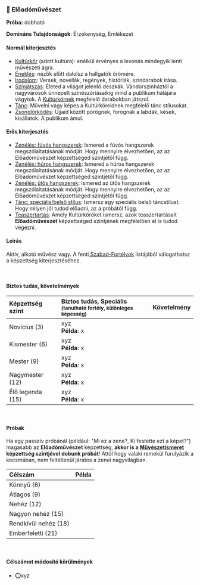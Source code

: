 ### 🔵 Előadóművészet

**Próba:** dobható

**Domináns Tulajdonságok**: Érzékenység, Emlékezet
#### Normál kiterjesztés

- [Kultúrkör](../fortelyok.kiemelt/kulturkor.md) (adott kultúra): enélkül érvényes a levonás mindegyik lenti művészeti ágra.
- [Éneklés](../fortelyok.szabad/enekles.md): nézők előtt dalolsz a hallgatók örömére.
- [Irodalom](../fortelyok.szabad/irodalom.md): Versek, novellák, regények, históriák, színdarabok írása.
- [Színjátszás](../fortelyok.szabad/szinjatszas.md): Életed a világot jelentő deszkák. Vándorszínháztól a nagyvárosok ünnepelt színészóriásaikig mind a publikum hálájára vágytok. A [Kultúrkörnek](../fortelyok.kiemelt/kulturkor.md) megfelelő darabokban játszol.
- [Tánc](../fortelyok.szabad/tanc.md): Művelni vagy képes a Kultúrköreidnek megfelelő tánc stílusokat.
- [Zsonglőrködés](../fortelyok.szabad/zsonglorkodes.md): Ujjaid között pörögnek, forognak a labdák, kések, kisállatok. A publikum ámul.

#### Erős kiterjesztés

- [Zenélés: fúvós hangszerek](../fortelyok.szabad/zeneles_fuvos_hangszerek.md): Ismered a fúvós hangszerek megszólaltatásának módját. Hogy mennyire élvezhetően, az az Előadóművészet képzettséged szintjétől függ.
- [Zenélés: húros hangszerek](../fortelyok.szabad/zeneles_huros_hangszerek.md): Ismered a húros hangszerek megszólaltatásának módját. Hogy mennyire élvezhetően, az az Előadóművészet képzettséged szintjétől függ.
- [Zenélés: ütős hangszerek](../fortelyok.szabad/zeneles_utos_hangszerek.md): Ismered az ütős hangszerek megszólaltatásának módját. Hogy mennyire élvezhetően, az az Előadóművészet képzettséged szintjétől függ.
- [Tánc: speciális/belső stílus](../fortelyok.szabad/tanc_belso_stilus.md): Ismersz egy speciális belső táncstílust. Hogy milyen jól tudod előadni, az a próbától függ.
- [Teaszertartás](../fortelyok.szabad/teaszertartas.md): Amely Kultúrköröket ismersz, azok teaszertartásait **Előadóművészet** képzettséged szintjének megfelelően el is tudod végezni.

#### Leírás

Aktív, alkotó művész vagy. A fenti[ Szabad-Fortélyok](../042_szabad_fortelyok.md) listájából válogathatsz a képzettség kiterjesztéséhez.

<br />

#### Biztos tudás, követelmények

| Képzettség szint | Biztos tudás, Speciális <br /><sub>(tanulható fortély, különleges  képesség)</sub> | Követelmény |
|:---------------- |:---------------------------------------------------------------------------------- |:-----------:|
| Novícius (3)     | xyz <br /> **Példa**: x                                                            |             |
| Kismester (6)    | xyz <br /> **Példa**: x                                                            |             |
| Mester (9)       | xyz <br /> **Példa**: x                                                            |             |
| Nagymester (12)  | xyz <br /> **Példa**: x                                                            |             |
| Élő legenda (15) | xyz <br /> **Példa**: x                                                            |             |

<br />

#### Próbák

Ha egy passzív próbánál (például: "Mi ez a zene?, Ki festette ezt a képet?") magasabb az **Előadóművészet** képzettség, **akkor is a [Művészetismeret](muveszetismeret.md) képzettség szintjével dobunk próbát**! Attól hogy valaki remekül furulyázik a kocsmában, nem feltétlenül járatos a zenei nagyvilágban.

| Célszám | Példa  |
| :----------- | :----------- |
| Könnyű       (6)  | |
| Átlagos      (9)  | |
| Nehéz        (12) | |
| Nagyon nehéz (15) | |
| Rendkívül nehéz (18) | |
| Emberfeletti (21) | |

<br />

#### Célszámot módosító körülmények

- ⭕xyz
